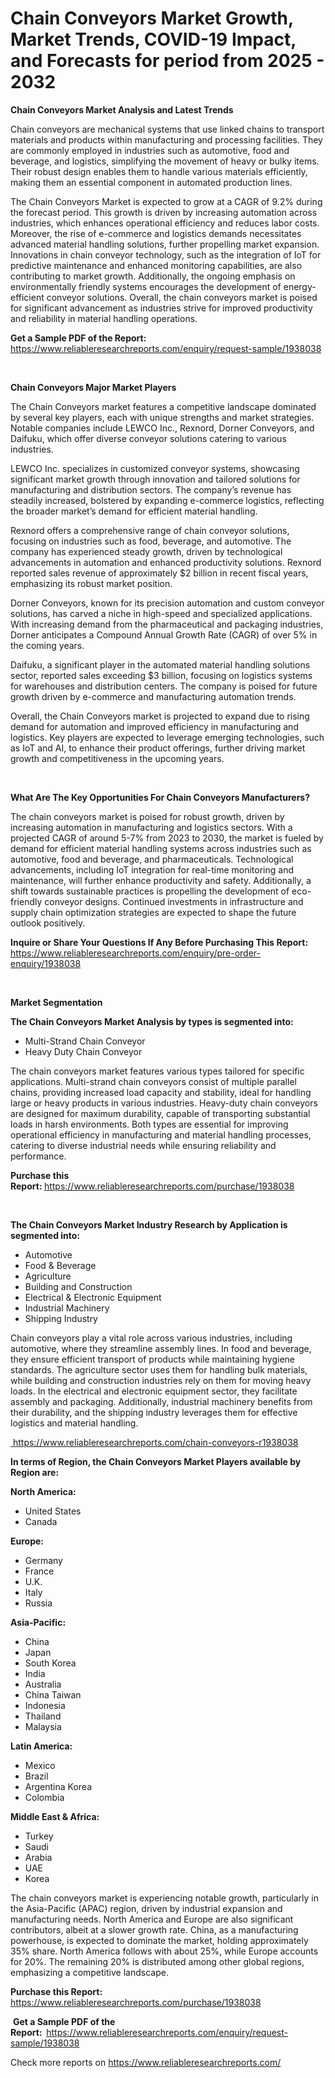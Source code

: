 <p><h1>Chain Conveyors Market Growth, Market Trends, COVID-19 Impact, and Forecasts for period from 2025 - 2032</h1></p><p><strong>Chain Conveyors Market Analysis and Latest Trends</strong></p>
<p><p>Chain conveyors are mechanical systems that use linked chains to transport materials and products within manufacturing and processing facilities. They are commonly employed in industries such as automotive, food and beverage, and logistics, simplifying the movement of heavy or bulky items. Their robust design enables them to handle various materials efficiently, making them an essential component in automated production lines.</p><p>The Chain Conveyors Market is expected to grow at a CAGR of 9.2% during the forecast period. This growth is driven by increasing automation across industries, which enhances operational efficiency and reduces labor costs. Moreover, the rise of e-commerce and logistics demands necessitates advanced material handling solutions, further propelling market expansion. Innovations in chain conveyor technology, such as the integration of IoT for predictive maintenance and enhanced monitoring capabilities, are also contributing to market growth. Additionally, the ongoing emphasis on environmentally friendly systems encourages the development of energy-efficient conveyor solutions. Overall, the chain conveyors market is poised for significant advancement as industries strive for improved productivity and reliability in material handling operations.</p></p>
<p><strong>Get a Sample PDF of the Report:&nbsp;</strong> <a href="https://www.reliableresearchreports.com/enquiry/request-sample/1938038?utm_campaign=2109&utm_medium=2&utm_source=Github&utm_content=ia&utm_term=23022025&utm_id=chain-conveyors">https://www.reliableresearchreports.com/enquiry/request-sample/1938038</a></p>
<p>&nbsp;</p>
<p><strong>Chain Conveyors Major Market Players</strong></p>
<p><p>The Chain Conveyors market features a competitive landscape dominated by several key players, each with unique strengths and market strategies. Notable companies include LEWCO Inc., Rexnord, Dorner Conveyors, and Daifuku, which offer diverse conveyor solutions catering to various industries.</p><p>LEWCO Inc. specializes in customized conveyor systems, showcasing significant market growth through innovation and tailored solutions for manufacturing and distribution sectors. The company’s revenue has steadily increased, bolstered by expanding e-commerce logistics, reflecting the broader market’s demand for efficient material handling.</p><p>Rexnord offers a comprehensive range of chain conveyor solutions, focusing on industries such as food, beverage, and automotive. The company has experienced steady growth, driven by technological advancements in automation and enhanced productivity solutions. Rexnord reported sales revenue of approximately $2 billion in recent fiscal years, emphasizing its robust market position.</p><p>Dorner Conveyors, known for its precision automation and custom conveyor solutions, has carved a niche in high-speed and specialized applications. With increasing demand from the pharmaceutical and packaging industries, Dorner anticipates a Compound Annual Growth Rate (CAGR) of over 5% in the coming years.</p><p>Daifuku, a significant player in the automated material handling solutions sector, reported sales exceeding $3 billion, focusing on logistics systems for warehouses and distribution centers. The company is poised for future growth driven by e-commerce and manufacturing automation trends.</p><p>Overall, the Chain Conveyors market is projected to expand due to rising demand for automation and improved efficiency in manufacturing and logistics. Key players are expected to leverage emerging technologies, such as IoT and AI, to enhance their product offerings, further driving market growth and competitiveness in the upcoming years.</p></p>
<p>&nbsp;</p>
<p><strong>What Are The Key Opportunities For Chain Conveyors Manufacturers?</strong></p>
<p><p>The chain conveyors market is poised for robust growth, driven by increasing automation in manufacturing and logistics sectors. With a projected CAGR of around 5-7% from 2023 to 2030, the market is fueled by demand for efficient material handling systems across industries such as automotive, food and beverage, and pharmaceuticals. Technological advancements, including IoT integration for real-time monitoring and maintenance, will further enhance productivity and safety. Additionally, a shift towards sustainable practices is propelling the development of eco-friendly conveyor designs. Continued investments in infrastructure and supply chain optimization strategies are expected to shape the future outlook positively.</p></p>
<p><strong>Inquire or Share Your Questions If Any Before Purchasing This Report:</strong> <a href="https://www.reliableresearchreports.com/enquiry/pre-order-enquiry/1938038?utm_campaign=2109&utm_medium=2&utm_source=Github&utm_content=ia&utm_term=23022025&utm_id=chain-conveyors">https://www.reliableresearchreports.com/enquiry/pre-order-enquiry/1938038</a></p>
<p>&nbsp;</p>
<p><strong>Market Segmentation</strong></p>
<p><strong>The Chain Conveyors Market Analysis by types is segmented into:</strong></p>
<p><ul><li>Multi-Strand Chain Conveyor</li><li>Heavy Duty Chain Conveyor</li></ul></p>
<p><p>The chain conveyors market features various types tailored for specific applications. Multi-strand chain conveyors consist of multiple parallel chains, providing increased load capacity and stability, ideal for handling large or heavy products in various industries. Heavy-duty chain conveyors are designed for maximum durability, capable of transporting substantial loads in harsh environments. Both types are essential for improving operational efficiency in manufacturing and material handling processes, catering to diverse industrial needs while ensuring reliability and performance.</p></p>
<p><strong>Purchase this Report:&nbsp;</strong><a href="https://www.reliableresearchreports.com/purchase/1938038?utm_campaign=2109&utm_medium=2&utm_source=Github&utm_content=ia&utm_term=23022025&utm_id=chain-conveyors">https://www.reliableresearchreports.com/purchase/1938038</a></p>
<p>&nbsp;</p>
<p><strong>The Chain Conveyors Market Industry Research by Application is segmented into:</strong></p>
<p><ul><li>Automotive</li><li>Food & Beverage</li><li>Agriculture</li><li>Building and Construction</li><li>Electrical & Electronic Equipment</li><li>Industrial Machinery</li><li>Shipping Industry</li></ul></p>
<p><p>Chain conveyors play a vital role across various industries, including automotive, where they streamline assembly lines. In food and beverage, they ensure efficient transport of products while maintaining hygiene standards. The agriculture sector uses them for handling bulk materials, while building and construction industries rely on them for moving heavy loads. In the electrical and electronic equipment sector, they facilitate assembly and packaging. Additionally, industrial machinery benefits from their durability, and the shipping industry leverages them for effective logistics and material handling.</p></p>
<p><a href="https://www.reliableresearchreports.com/chain-conveyors-r1938038?utm_campaign=2109&utm_medium=2&utm_source=Github&utm_content=ia&utm_term=23022025&utm_id=chain-conveyors">&nbsp;https://www.reliableresearchreports.com/chain-conveyors-r1938038</a></p>
<p><strong>In terms of Region, the Chain Conveyors Market Players available by Region are:</strong></p>
<p>
    <p> <strong> North America: </strong>
        <ul>
            <li>United States</li>
            <li>Canada</li>
        </ul>
        </p> 
    <p> <strong> Europe: </strong>
        <ul>
            <li>Germany</li>
            <li>France</li>
            <li>U.K.</li>
            <li>Italy</li>
            <li>Russia</li>
        </ul>
        </p> 
    <p> <strong> Asia-Pacific: </strong>
        <ul>
            <li>China</li>
            <li>Japan</li>
            <li>South Korea</li>
            <li>India</li>
            <li>Australia</li>
            <li>China Taiwan</li>
            <li>Indonesia</li>
            <li>Thailand</li>
            <li>Malaysia</li>
        </ul>
        </p> 
    <p> <strong> Latin America: </strong>
        <ul>
            <li>Mexico</li>
            <li>Brazil</li>
            <li>Argentina Korea</li>
            <li>Colombia</li>
        </ul>
        </p> 
    <p> <strong> Middle East & Africa: </strong>
        <ul>
            <li>Turkey</li>
            <li>Saudi</li>
            <li>Arabia</li>
            <li>UAE</li>
            <li>Korea</li>
        </ul>
    </p>
    </p>
<p><p>The chain conveyors market is experiencing notable growth, particularly in the Asia-Pacific (APAC) region, driven by industrial expansion and manufacturing needs. North America and Europe are also significant contributors, albeit at a slower growth rate. China, as a manufacturing powerhouse, is expected to dominate the market, holding approximately 35% share. North America follows with about 25%, while Europe accounts for 20%. The remaining 20% is distributed among other global regions, emphasizing a competitive landscape.</p></p>
<p><strong>Purchase this Report: </strong><a href="https://www.reliableresearchreports.com/purchase/1938038?utm_campaign=2109&utm_medium=2&utm_source=Github&utm_content=ia&utm_term=23022025&utm_id=chain-conveyors">https://www.reliableresearchreports.com/purchase/1938038</a></p>
<p>&nbsp;<strong>Get a Sample PDF of the Report:&nbsp;&nbsp;</strong><a href="https://www.reliableresearchreports.com/enquiry/request-sample/1938038?utm_campaign=2109&utm_medium=2&utm_source=Github&utm_content=ia&utm_term=23022025&utm_id=chain-conveyors">https://www.reliableresearchreports.com/enquiry/request-sample/1938038</a></p>
<p><strong></strong></p>
<p>Check more reports on <a href="https://www.reliableresearchreports.com/?utm_campaign=2109&utm_medium=2&utm_source=Github&utm_content=ia&utm_term=23022025&utm_id=chain-conveyors">https://www.reliableresearchreports.com/</a></p>